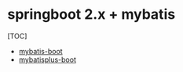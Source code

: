 # springboot 2.x + mybatis

[TOC]

- [mybatis-boot](mybatis-boot) 
- [mybatisplus-boot](mybatisplus-boot) 
